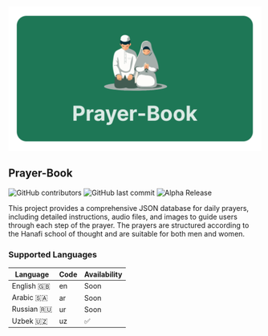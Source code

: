 <p align="center">
  <img src="image.png" />
</p>

## Prayer-Book
![GitHub contributors](https://img.shields.io/github/contributors/bobur-777/Prayer-Book)
![GitHub last commit](https://img.shields.io/github/last-commit/bobur-777/Prayer-Book)
![Alpha Release](https://img.shields.io/badge/release-alpha-orange)

This project provides a comprehensive JSON database for daily prayers, including detailed instructions, audio files, and images to guide users through each step of the prayer. The prayers are structured according to the Hanafi school of thought and are suitable for both men and women.

### Supported Languages
| Language   | Code  | Availability |
|------------|-------|------|
| English 🇬🇧 | en    | Soon |
| Arabic 🇸🇦  | ar    | Soon |
| Russian 🇷🇺 | ur    | Soon |
| Uzbek 🇺🇿   | uz    | ✅   |
